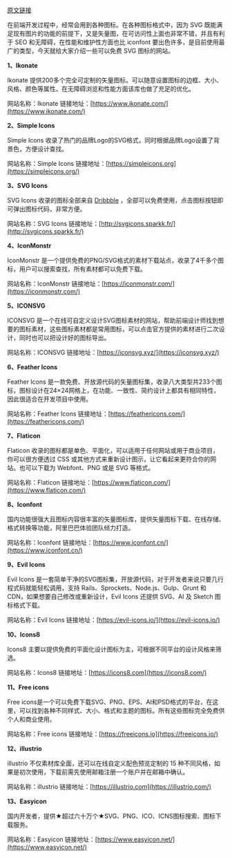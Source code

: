 [原文链接](https://blog.csdn.net/Me_Ordinary/article/details/108992807)

在前端开发过程中，经常会用到各种图标。在各种图标格式中，因为 SVG 既能满足现有图片的功能的前提下，又是矢量图，在可访问性上面也非常不错，并且有利于 SEO 和无障碍，在性能和维护性方面也比 iconfont 要出色许多，是目前使用最广的类型，今天就给大家介绍一些可以免费 SVG 图标的网站。

**1、Ikonate**

Ikonate 提供200多个完全可定制的矢量图标。可以随意设置图标的边框、大小、风格、颜色等属性。在无障碍浏览和性能方面该库也做了充足的优化。

网站名称：Ikonate
链接地址：[https://www.ikonate.com/](https://www.ikonate.com/)

**2、Simple Icons**

Simple Icons 收录了热门的品牌Logo的SVG格式，同时根据品牌Logo设置了背景色，方便设计查找。

网站名称：Simple Icons
链接地址：[https://simpleicons.org](https://simpleicons.org/)

**3、SVG Icons**

SVG Icons 收录的图标全部来自 [Dribbble](http://dribbble.com/) ，全部可以免费使用，点击图标按钮即可弹出图标代码，非常方便。

网站名称：SVG Icons
链接地址：[http://svgicons.sparkk.fr/](http://svgicons.sparkk.fr/)

**4、IconMonstr**

IconMonstr 是一个提供免费的PNG/SVG格式的素材下载站点，收录了4千多个图标，用户可以搜索查找，所有素材都可以免费下载。

网站名称：IconMonstr
链接地址：[https://iconmonstr.com/](https://iconmonstr.com/)

**5、ICONSVG**

ICONSVG 是一个在线可自定义设计SVG图标素材的网站，帮助前端设计师找到想要的图标素材，这些图标素材都是常用图标，可以点击官方提供的素材进行二次设计，同时也可以把设计好的图标导出。

网站名称：ICONSVG
链接地址：[https://iconsvg.xyz/](https://iconsvg.xyz/)

**6、Feather Icons**

Feather Icons 是一款免费、开放源代码的矢量图标集，收录八大类型共233个图标，图标设计在24×24网格上，在功能、一致性、简约设计上都具有相同特性，因此很适合在开发项目中使用。

网站名称：Feather Icons
链接地址：[https://feathericons.com/](https://feathericons.com/)

**7、Flaticon**

Flaticon 收录的图标都是单色、平面化，可以适用于任何网站或用于商业项目，你可以很方便透过 CSS 或其他方式来重新设计图示，让它看起来更符合你的网站。也可以下载为 Webfont、PNG 或是 SVG 等格式。

网站名称：Flaticon
链接地址：[https://www.flaticon.com/](https://www.flaticon.com/)

**8、Iconfont**

国内功能很强大且图标内容很丰富的矢量图标库，提供矢量图标下载、在线存储、格式转换等功能，阿里巴巴体验团队倾力打造。

网站名称：Iconfont
链接地址：[https://www.iconfont.cn/](https://www.iconfont.cn/)

**9、Evil Icons**

Evil Icons 是一套简单干净的SVG图标集，开放源代码，对于开发者来说只要几行程式码就能轻松调用，支持 Rails、Sprockets、Node.js、Gulp、Grunt 和 CDN，如果想要自己修改或重新设计，Evil Icons 还提供 SVG、AI 及 Sketch 图标格式下载。

网站名称：Evil Icons
链接地址：[https://evil-icons.io/](https://evil-icons.io/)

**10、Icons8**

Icons8 主要以提供免费的平面化设计图标为主，可根据不同平台的设计风格来筛选。

网站名称：Icons8
链接地址：[https://icons8.com](https://icons8.com/)

**11、Free icons**

Free icons是一个可以免费下载SVG、PNG、EPS、AI和PSD格式的平台，在这里，可以找到各种不同样式、大小、格式和主题的图标。所有这些图标完全免费供个人和商业使用。

网站名称：Free icons
链接地址：[https://freeicons.io](https://freeicons.io/)

**12、illustrio**

illustrio 不仅素材库全面，还可以在线自定义配色预览定制的 15 种不同风格，如果是初次使用，下载前需先使用邮箱注册一个账户并在邮箱中确认。

网站名称：illustrio
链接地址：[https://illustrio.com](https://illustrio.com/)

**13、Easyicon**

国内开发者，提供★超过六十万个★SVG、PNG、ICO、ICNS图标搜索、图标下载服务。

网站名称：Easyicon
链接地址：[https://www.easyicon.net/](https://www.easyicon.net/)